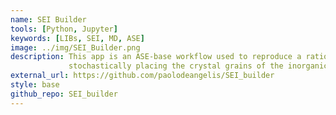 ```yaml
---
name: SEI Builder
tools: [Python, Jupyter]
keywords: [LIBs, SEI, MD, ASE]
image: ../img/SEI_Builder.png
description: This app is an ASE-base workflow used to reproduce a rational initial SEI morphology at the atomic scale by
             stochastically placing the crystal grains of the inorganic salts formed during the SEI's reaction.
external_url: https://github.com/paolodeangelis/SEI_builder
style: base
github_repo: SEI_builder
---
```

